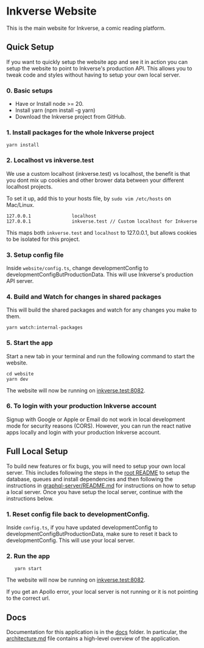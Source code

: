 # Inkverse Website

This is the main website for Inkverse, a comic reading platform.

## Quick Setup

If you want to quickly setup the website app and see it in action you can setup the website to point to Inkverse's production API. This allows you to tweak code and styles without having to setup your own local server.

### 0. Basic setups
  - Have or Install node >= 20.
  - Install yarn (npm install -g yarn)
  - Download the Inkverse project from GitHub.

### 1. Install packages for the whole Inkverse project

```
yarn install
```

### 2. Localhost vs inkverse.test

We use a custom localhost (inkverse.test) vs localhost, the benefit is that you dont mix up cookies and other brower data between your different localhost projects.

To set it up, add this to your hosts file, by `sudo vim /etc/hosts` on Mac/Linux.

```
127.0.0.1               localhost
127.0.0.1               inkverse.test // Custom localhost for Inkverse
```

This maps both `inkverse.test` and `localhost` to 127.0.0.1, but allows cookies to be isolated for this project. 

### 3. Setup config file

Inside `website/config.ts`, change developmentConfig to developmentConfigButProductionData. This will use Inkverse's production API server.

### 4. Build and Watch for changes in shared packages

This will build the shared packages and watch for any changes you make to them.

```
yarn watch:internal-packages
```

### 5. Start the app

Start a new tab in your terminal and run the following command to start the website.

```
cd website
yarn dev
```

The website will now be running on [inkverse.test:8082](http://inkverse.test:8082).

### 6. To login with your production Inkverse account

Signup with Google or Apple or Email do not work in local development mode for security reasons (CORS). However, you can run the react native apps locally and login with your production Inkverse account.

## Full Local Setup

To build new features or fix bugs, you will need to setup your own local server. This includes following the steps in the [root README](../README.md) to setup the database, queues and install dependencies and then following the instructions in [graphql-server/README.md](../graphql-server/README.md) for instructions on how to setup a local server. Once you have setup the local server, continue with the instructions below.

### 1. Reset config file back to developmentConfig.

Inside `config.ts`, if you have updated developmentConfig to developmentConfigButProductionData, make sure to reset it back to developmentConfig. This will use your local server.

### 2. Run the app

```
   yarn start
```

The website will now be running on [inkverse.test:8082](http://inkverse.test:8082).

If you get an Apollo error, your local server is not running or it is not pointing to the correct url.

## Docs

Documentation for this application is in the [docs](./docs) folder. In particular, the [architecture.md](./docs/architecture.md) file contains a high-level overview of the application.